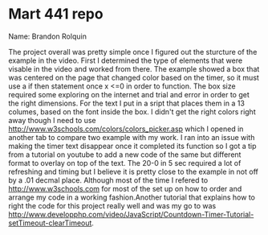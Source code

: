 # Mart 441 repo
Name: Brandon Rolquin


The project overall was pretty simple once I figured out the sturcture of the example in the video. First I determined the type of elements that were visable in the video and worked from there. The example showed a box that was centered on the page that changed color based on the timer, so it must use a if then statement once x <=0 in order to function. The box size required some exploring on the internet and trial and error in order to get the right dimensions. For the text I put in a sript that places them in a 13 columes, based on the font inside the box. I didn't get the right colors right away though I need to use http://www.w3schools.com/colors/colors_picker.asp which I opened in another tab to compare two example with my work.  I ran into an issue with making the timer text disappear once it completed its function so I got a tip from a tutorial on youtube to add a new code of the same but different format to overlay on top of the text. The 20-0 in 5 sec required a lot of refreshing and timing but I believe it is pretty close to the example in not off by a .01 decmal place.
Although most of the time I refered to http://www.w3schools.com for most of the set up on how to order and arrange my code in a working fashion.Another tutorial that explains how to right the code for this project really well and was my go to was http://www.developphp.com/video/JavaScript/Countdown-Timer-Tutorial-setTimeout-clearTimeout.
